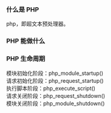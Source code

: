 
### 什么是 PHP
php，即超文本预处理器。

### PHP 能做什么


### PHP 生命周期
模块初始化阶段：php_module_startup()  
请求初始化阶段：php_request_startup()  
执行脚本阶段：php_execute_script()  
请求关闭阶段：php_request_shutdown()  
模块关闭阶段：php_module_shutdown()  



